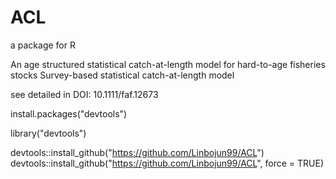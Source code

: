 # ACL
a package for R

An age structured statistical catch-at-length model for hard-to-age fisheries stocks
Survey-based statistical catch-at-length model

see detailed in DOI: 10.1111/faf.12673





install.packages("devtools")

library("devtools")

devtools::install_github("https://github.com/Linbojun99/ACL")
devtools::install_github("https://github.com/Linbojun99/ACL", force = TRUE)
